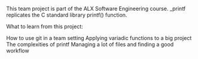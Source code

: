 This team project is part of the ALX Software Engineering course. _printf replicates the C standard library printf() function.

What to  learn from this project:

How to use git in a team setting
Applying variadic functions to a big project
The complexities of printf
Managing a lot of files and finding a good workflow
